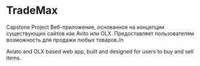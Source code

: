 # TradeMax
Capstone Project 
Веб-приложение, основанное на концепции существующих сайтов как Avito или OLX. Предоставляет пользователям возможность для продажи любых товаров./n

Aviato and OLX based web app, built and designed for users to buy and sell items.
